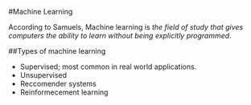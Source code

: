 #Machine Learning

According to Samuels, Machine learning is *the field of study that gives computers the ability to learn without being explicitly programmed*.

##Types of machine learning
- Supervised; most common in real world applications.
- Unsupervised
- Reccomender systems
- Reinformecement learning
